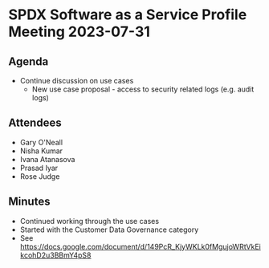 # SPDX Software as a Service Profile Meeting 2023-07-31 

## Agenda
* Continue discussion on use cases
  * New use case proposal - access to security related logs (e.g. audit logs)

## Attendees
* Gary O'Neall
* Nisha Kumar
* Ivana Atanasova
* Prasad Iyar
* Rose Judge

## Minutes
* Continued working through the use cases
* Started with the Customer Data Governance category
* See https://docs.google.com/document/d/149PcR_KjyWKLk0fMgujoWRtVkEikcohD2u3BBmY4pS8
